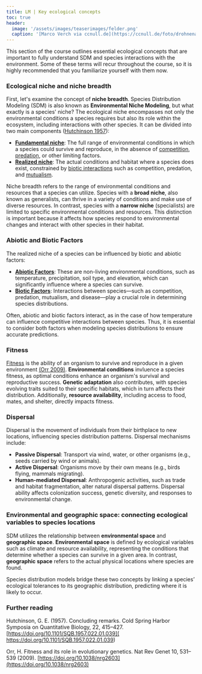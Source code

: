 ```yaml
---
title: LM | Key ecological concepts
toc: true
header:
  image: '/assets/images/teaserimages/felder.png'
  caption: '[Marco Verch via ccnull.de](https://ccnull.de/foto/drohnenaufnahme-von-landwirtschaftlichen-feldern-mit-geometrischen-mustern/1105470). [CC-BY 2.0](https://creativecommons.org/licenses/by/2.0/de/). Image cropped.'
---
```


This section of the course outlines essential ecological concepts that are important to fully understand SDM and species interactions with the environment. Some of these terms will recur throughout the course, so it is highly recommended that you familiarize yourself with them now.

### **Ecological niche and niche breadth**
First, let's examine the concept of **niche breadth**. Species Distribution Modeling (SDM) is also known as **Environmental Niche Modeling**, but what exactly is a species' niche? The ecological niche encompasses not only the environmental conditions a species requires but also its role within the ecosystem, including interactions with other species. It can be divided into two main components ([Hutchinson 1957]( https://doi.org/10.1101/SQB.1957.022.01.039)):

- [**Fundamental niche**]( https://en.wikipedia.org/wiki/Ecological_niche): The full range of environmental conditions in which a species could survive and reproduce, in the absence of [competition]( https://en.wikipedia.org/wiki/Competition_(biology)), [predation]( https://en.wikipedia.org/wiki/Predation), or other limiting factors.
- [**Realized niche**]( https://en.wikipedia.org/wiki/Ecological_niche): The actual conditions and habitat where a species does exist, constrained by [biotic interactions]( https://en.wikipedia.org/wiki/Biological_interaction) such as competition, predation, and [mutualism]( https://en.wikipedia.org/wiki/Mutualism_(biology)).

Niche breadth refers to the range of environmental conditions and resources that a species can utilize. Species with a **broad niche**, also known as generalists, can thrive in a variety of conditions and make use of diverse resources. In contrast, species with a **narrow niche** (specialists) are limited to specific environmental conditions and resources. This distinction is important because it affects how species respond to environmental changes and interact with other species in their habitat.


### **Abiotic and Biotic Factors**

The realized niche of a species can be influenced by biotic and abiotic factors:

- [**Abiotic Factors**](https://en.wikipedia.org/wiki/Abiotic_component#:~:text=In%20biology%2C%20abiotic%20factors%20can,influences%20each%20of%20the%20above.): These are non-living environmental conditions, such as temperature, precipitation, soil type, and elevation, which can significantly influence where a species can survive.
- [**Biotic Factors**](https://education.nationalgeographic.org/resource/resource-library-biotic-factors/): Interactions between species—such as competition, predation, mutualism, and disease—play a crucial role in determining species distributions.

Often, abiotic and biotic factors interact, as in the case of how temperature can influence competitive interactions between species. Thus, it is essential to consider both factors when modeling species distributions to ensure accurate predictions.

### **Fitness**

[Fitness](https://en.wikipedia.org/wiki/Fitness_(biology)) is the ability of an organism to survive and reproduce in a given environment [(Orr 2009)](https://doi.org/10.1038/nrg2603). **Environmental conditions** invluence a species fitness, as optimal conditions enhance an organism's survival and reproductive success. **Genetic adaptation** also contributes, with species evolving traits suited to their specific habitats, which in turn affects their distribution. Additionally, **resource availability**, including access to food, mates, and shelter, directly impacts fitness.

### **Dispersal**

Dispersal is the movement of individuals from their birthplace to new locations, influencing species distribution patterns. Dispersal mechanisms include:

- **Passive Dispersal**: Transport via wind, water, or other organisms (e.g., seeds carried by wind or animals).
- **Active Dispersal**: Organisms move by their own means (e.g., birds flying, mammals migrating).
- **Human-mediated Dispersal**: Anthropogenic activities, such as trade and habitat fragmentation, alter natural dispersal patterns.
  Dispersal ability affects colonization success, genetic diversity, and responses to environmental change.

### Environmental and geographic space: connecting ecological variables to species locations

SDM utilizes the relationship between **environmental space** and **geographic space**. **Environmental space** is defined by ecological variables such as climate and resource availability, representing the conditions that determine whether a species can survive in a given area. In contrast, **geographic space** refers to the actual physical locations where species are found.

Species distribution models bridge these two concepts by linking a species’ ecological tolerances to its geographic distribution, predicting where it is likely to occur. 


### Further reading
Hutchinson, G. E. (1957). Concluding remarks. Cold Spring Harbor Symposia on Quantitative Biology, 22, 415–427. [https://doi.org/10.1101/SQB.1957.022.01.039]( https://doi.org/10.1101/SQB.1957.022.01.039)

Orr, H. Fitness and its role in evolutionary genetics. Nat Rev Genet 10, 531–539 (2009). [https://doi.org/10.1038/nrg2603](https://doi.org/10.1038/nrg2603)
